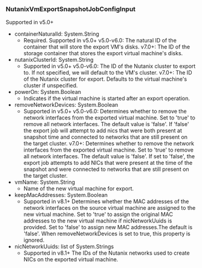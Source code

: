 ### NutanixVmExportSnapshotJobConfigInput
Supported in v5.0+

- containerNaturalId: System.String
  - Required. Supported in v5.0+
v5.0-v6.0: The natural ID of the container that will store the export VM's disks.
v7.0+: The ID of the storage container that stores the export virtual machine's disks.
- nutanixClusterId: System.String
  - Supported in v5.0+
v5.0-v6.0: The ID of the Nutanix cluster to export to. If not specified, we will default to the VM's cluster.
v7.0+: The ID of the Nutanix cluster for export. Defaults to the virtual machine's cluster if unspecified.
- powerOn: System.Boolean
  - Indicates if the virtual machine is started after an export operation.
- removeNetworkDevices: System.Boolean
  - Supported in v5.0+
v5.0-v6.0: Determines whether to remove the network interfaces from the exported virtual machine. Set to 'true' to remove all network interfaces. The default value is 'false'. If 'false' the export job will attempt to add nics that were both present at snapshot time and connected to networks that are still present on the target cluster.
v7.0+: Determines whether to remove the network interfaces from the exported virtual machine. Set to 'true' to remove all network interfaces. The default value is 'false'. If set to 'false', the export job attempts to add NICs that were present at the time of the snapshot and were connected to networks that are still present on the target cluster.
- vmName: System.String
  - Name of the new virtual machine for export.
- keepMacAddresses: System.Boolean
  - Supported in v8.1+
Determines whether the MAC addresses of the network interfaces on the source virtual machine are assigned to the new virtual machine. Set to 'true' to assign the original MAC addresses to the new virtual machine if nicNetworkUuids is provided. Set to 'false' to assign new MAC addresses.The default is 'false'. When removeNetworkDevices is set to true, this property is ignored.
- nicNetworkUuids: list of System.Strings
  - Supported in v8.1+
The IDs of the Nutanix networks used to create NICs on the exported virtual machine.
